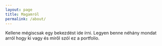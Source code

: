 ```yaml
---
layout: page
title: Magamról
permalink: /about/
---
```


Kellene mégiscsak egy bekezdést ide írni. Legyen benne néhány mondat arról hogy ki vagy és miről szól ez a portfolio.
